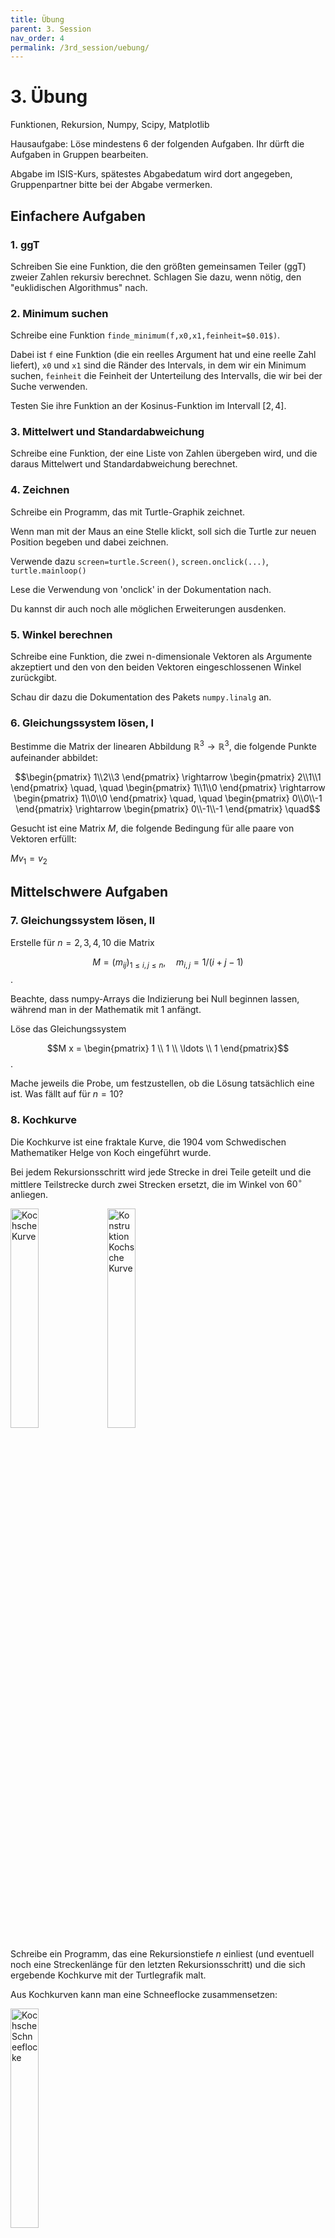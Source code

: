 ```yaml
---
title: Übung
parent: 3. Session
nav_order: 4
permalink: /3rd_session/uebung/
---
```



# 3. Übung

Funktionen, Rekursion, Numpy, Scipy, Matplotlib

Hausaufgabe: Löse mindestens 6 der folgenden Aufgaben. Ihr dürft die Aufgaben in Gruppen bearbeiten.

Abgabe im ISIS-Kurs, spätestes Abgabedatum wird dort angegeben, Gruppenpartner bitte bei der Abgabe vermerken.

## Einfachere Aufgaben

### 1. ggT

Schreiben Sie eine Funktion, die den größten gemeinsamen Teiler (ggT) zweier Zahlen rekursiv berechnet. Schlagen Sie dazu, wenn nötig, den "euklidischen Algorithmus" nach.

### 2. Minimum suchen

Schreibe eine Funktion `finde_minimum(f,x0,x1,feinheit=$0.01$)`.

Dabei ist `f` eine Funktion (die ein reelles Argument hat und eine reelle Zahl liefert), `x0` und `x1` sind die Ränder des Intervals, in dem wir ein Minimum suchen, `feinheit` die Feinheit der Unterteilung des Intervalls, die wir bei der Suche verwenden.

Testen Sie ihre Funktion an der Kosinus-Funktion im Intervall $[2,4]$.

### 3. Mittelwert und Standardabweichung

Schreibe eine Funktion, der eine Liste von Zahlen übergeben wird, und die daraus Mittelwert und Standardabweichung berechnet.


### 4. Zeichnen

Schreibe ein Programm, das mit Turtle-Graphik zeichnet.

Wenn man mit der Maus an eine Stelle klickt, soll sich die Turtle zur neuen Position begeben und dabei zeichnen.

Verwende dazu `screen=turtle.Screen()`, `screen.onclick(...)`,  `turtle.mainloop()`

Lese die Verwendung von 'onclick' in der Dokumentation nach.

Du kannst dir auch noch alle möglichen Erweiterungen ausdenken.

### 5. Winkel berechnen

Schreibe eine Funktion, die zwei n-dimensionale Vektoren als Argumente akzeptiert und den von den beiden Vektoren eingeschlossenen Winkel zurückgibt.

Schau dir dazu die Dokumentation des Pakets `numpy.linalg` an.

### 6. Gleichungssystem  lösen, I

Bestimme die Matrix der linearen Abbildung $\mathbb{R}^3\to \mathbb{R}^3$, die folgende Punkte aufeinander abbildet:

$$\begin{pmatrix} 1\\2\\3 \end{pmatrix} \rightarrow \begin{pmatrix} 2\\1\\1 \end{pmatrix} \quad, \quad
\begin{pmatrix} 1\\1\\0 \end{pmatrix} \rightarrow \begin{pmatrix} 1\\0\\0 \end{pmatrix} \quad, \quad
\begin{pmatrix} 0\\0\\-1 \end{pmatrix} \rightarrow \begin{pmatrix} 0\\-1\\-1 \end{pmatrix} \quad$$

Gesucht ist eine Matrix $M$, die folgende Bedingung für alle paare von Vektoren erfüllt:

$M v_1 = v_2$

## Mittelschwere Aufgaben

### 7. Gleichungssystem lösen, II

Erstelle für $n=2,3,4,10$ die Matrix 

$$M=(m_{ij})_{1\leq i,j\leq n}, \quad m_{i,j}=1/(i+j-1)$$.

Beachte, dass numpy-Arrays die Indizierung bei Null beginnen lassen, während man in der Mathematik mit 1 anfängt.

Löse das Gleichungssystem

$$M x = \begin{pmatrix} 1 \\ 1 \\ \ldots \\ 1 \end{pmatrix}$$.

Mache jeweils die Probe, um festzustellen, ob die Lösung tatsächlich eine ist. Was fällt auf für $n=10$?

### 8. Kochkurve

Die Kochkurve ist eine fraktale Kurve, die 1904 vom Schwedischen Mathematiker Helge von Koch eingeführt wurde.

Bei jedem Rekursionsschritt wird jede Strecke in drei Teile geteilt und die mittlere Teilstrecke durch zwei Strecken ersetzt, die im Winkel von $60^{\circ}$ anliegen.

<img src="koch-recursion.png" alt="Kochsche Kurve" style="width: 30%;"/>
<img src="koch-dent.png" alt="Konstruktion Kochsche Kurve" style="width: 30%;"/>

Schreibe ein Programm, das eine Rekursionstiefe $n$ einliest (und eventuell noch eine Streckenlänge für den letzten Rekursionsschritt) und die sich ergebende Kochkurve mit der Turtlegrafik malt.

Aus Kochkurven kann man eine Schneeflocke zusammensetzen:

<img src="koch-snowflake.png" alt="Kochsche Schneeflocke" style="width: 30%;"/>

### 9. Karten mischen

Bestimme durch Simulation, mit welcher Wahrscheinlichkeit beim Mischen
eines Kartenstapels aus 52 Karten mindestens eine Karte an der alten Stelle zu liegen kommt.

Schreibe dazu eine Funktion  `ziehe(l)`, die ein zufälliges Element
der Liste `l` zurückgibt und dieses Element aus der Liste entfernt, eine Funktion `mische(n)`, die eine zufällige Anordnung der Zahlen $0,\ldots,n-1$ durch sukzessives Ziehen erzeugt und als Liste zurückgibt, eine Funktion `pruefe(l)`, die True zurückgibt, falls die übergebene Anornungs-Liste eine Karte an ihrer alten Stelle hat (d.h. falls es ein `i` gibt, so dass `l[i]==i`) und ein Hauptprogramm, das mit Hilfe der Funktionen `mische` und `pruefe` das gegebene Problem löst.

Für die Funktion `ziehe` können Sie `numpy.random.randint` benutzen.

Zusatzfrage: Können Sie die Antwort auch auf dem Papier bestimmen?

### 10. Drachenkurve

Schreibe ein Programm, das (mit Hilfe von Rekursion) die Drachenkurve zeichnet.

Man erhält die Kurve, indem man einen Papierstreifen einmal in der Mitte faltet, den gefalteten Streifen dann wieder in der Mitte faltet etc.  Faltet man den Streifen wieder so auseinander, dass an jeder Falz ein 90-Grad-Winkel besteht, bildet sich eine Kurve.

Beim Auffalten sieht man eine rekursive Struktur.  Eine Drachenkurve $n$-ter Ordnung erhaltet ihr, wenn ihr eine Drachenkurve $(n-1)$-ter Ordnung vorwärts lauft, dann rechts oder links abbiegt und eine Drachenkurve $(n-1)$-ter Ordnung rückwärts lauft. Diese Beschreibung ist zwar noch nicht vollständig (rechts oder links abbiegen?), aber rekursiv.

Die rekursive Funktion, die gesucht ist, müsste eine Funktion von zwei Argumenten sein, etwa `drache(n, vorwaerts)`. Dabei zeichnet `drache(n,True)` die Drachenkurve n-ter Ordnung vorwärts, `drache(n,False)` die Drachenkurve n-ter Ordnung rückwärts.  Beobachtet ihr nun genau das Auffalten des Papierstreifens, ist die rekursive Funktion fast fertig: Drachenkurve n. Ordnung vorwärts ist Drachenkurve n-1. Ordnung vorwärts, rechts  oder links abbiegen,  Drachenkurve n-1. Ordung rückwärts.

Du kannst dazu turtle-Graphik verwenden.

### 11. Kantenbild

Erzeuge aus einem Bild ein Schwarz-Weiß-Bild, das nur die Kanten des Bilds zeigt.

```python
bild = imageio.imread('images/IMGP2821.JPG', pilmode='F')
```

### 12. Schwerpunkt, Trägheitstensor

Schreibe eine Funktion, die eine Liste von Vektoren im $\mathbb{R}^3$ akzeptiert und daraus den Schwerpunkt und  den Trägheitstensor, sowie die Eigenvektoren des Trägheitstensors berechnet.

Zusatz (dann zählt die Aufgabe doppelt):  Visualisieren das Ergebnis.


### 13. Mikrozensus, I

Verwenden Sie die Mikrozensusdaten in der Datei `algebuei.csv` und lese mit Hilfe von`numpy.genfromtxt` in ein Array.

Erstelle ein Histogramm aller Einkommen, der Einkommen der Männer, der Einkommen der Frauen. Versuche, beide Histogramme in einer Graphik mit 'gestapelten Balken' anzuzeigen.

### 14. Mikrozensus, II

Bestimme den Mittelwert und den Median des Einkommens für jedes Bundesland.
Stelle die Ergebnisse in einer Graphik dar.

## (Sehr) schwere Aufgaben

### 15. Iris-Daten (zählt doppelt)

Lese die Daten in `iris.csv` in ein Array. Diese Daten sind gemessene Längen und  Breiten von Blütenblättern drei verschiedener Schwertlilienarten.

Stelle die Daten als 3d-Punktwolke bezüglich drei der vier Parameter dar, wobei die Farbe der Punkte die Art bezeichnen soll.  

### 16. Mandelbrot-Fraktal (zählt doppelt)
Die Mandelbrot-Menge ist ein vergleichsweise einfach zu generierendes Fraktal. Benannt ist es nach Bernoit Mandelbrot, der mit seiner Veröffentlichung *Les objets fractals, forme, hasard et dimension* (1975) den Begriff des Fraktals geprägt hat.

Die Menge lebt in der Komplexen Zahlenebene und wird durch folgende Vorschrift beschrieben:


$z_0 = 0 \quad$, $\quad z_{n+1} = z_n^2 + c $


Hier bei entspricht $c$ einem Punkt der komplexen Zahlenebene. Divergiert $z$ für $c$ nicht, gehört $c$ zur Menge. Für die Simulation lässt sich das vereinfachend durch einen fest gesetzen Maximalwert überprüfen.

Numpy Arrays dürfen auch Komplexe Zahlen enthalten, wenn das Array entsprechend initialisiert wird

`np.zeros((xres, yres), dtype=np.complex\textunderscore)`

Empfindliche Parameter sind die Pixeldichte (startet mit 200x200) und die Interationstiefe (erst mal begrenzen auf 200).

Oft wird das Fraktal in Farbverläufen dargestellt, indem man die Iterationstiefe auswertet die benötigt wird um den Maximalwert zu erreichen. Eine einfache Variante eine Matrix darzustellen ist `imshow(M)`. Will man eine Funktion generieren, die auf jedes Element eines Numpy-Arrays wirkt, empfiehlt es sich mit `np.vectorize` zu arbeiten.

<img src="mandelbrot_andrea.png" alt="Mandelbrot Fraktal" style="width: 50%;"/>

Schafft ihr es, die Achenbeschriftung so anzupassen, dass sie zu den Werten der Komplexen Zahlen passt (anders als oben im Bild...) ?

In jedem Fall empfehlenswert: Auf Youtube nach "Mandelbrot Zoom" suchen.




### 17. Nim-Spiel (zählt doppelt)

Auf einem Tisch liegen drei Haufen von Hölzchen oder Steinchen:

    *    *****    *********    (1-5-9) .

Es spielen zwei Spieler A und B. A fängt an, sucht sich einen der Haufen aus und nimmt aus ihr so viele Hölzchen wie er/sie will, also beispielsweise alle 5 Hölzchen in der Mitte oder 3 von den 9 Hölzchen auf der rechten Seite. Anschließend ist B dran, sucht sich einen der verbliebenen Haufen und nimmt eine beliebige Zahl von Hölzchen.  usw. Gewonnen hat, wer das letzte Hölzchen nimmt.

Schreibe eine Funktion, die für das Spiel bestimmt, ob eine Position eine Siegposition ist, also von der aus sich durch das richtige Verhalten ein Sieg garantieren lässt. Schreibe dazu eine Funktion, die ermittelt, ob eine Position eine Verlustposition ist, also ob von dort jeder Zug zu einer Siegposition des Gegners führt. Außerdem ist die Position
(0,0,0) auf jeden Fall eine Verlustposition, denn diese bedeutet, dass der letzte Zug vom anderen Spieler gemacht wurde.

Verwende diese Funktionen, um ein Programm zu schreiben, das für eine Anfangskonfiguration einen Zug empfiehlt, der zum
Sieg führt, wenn es einen solchen gibt. Nützlich für die Programmierung wird es sein, noch eine weitere Funktion zu schreiben, die für eine gegebene Position die Liste der möglichen Züge, bzw. genauer der möglichen Positionen nach einem erlaubten Zug ausgibt.

Ziel der Aufgabe ist, ein Programm zu schreiben,  das bei einer gegebenen 'Position' (1-5-9 etwa) einen Zug empfiehlt, der zum  Sieg führt.


### 18. Fortsetzung der Wetterdatenaufgabe (zählt vierfach)

In der Aufgabe zu den Wetterdaten vom letzten Blatt sollten nur Eigenschaften der Temperaturdaten durch
geeignete Mittelwertbildungen (graphisch) erkennbar werden.

Eine systematischere Art, aus den Daten Informationen zu ziehen, ist ein *Regressionsmodell*. Die vorliegenden
Daten bilden eine Messreihe. In jeder Messung $i$ der Reihe wird (untere anderem) der Wert der Durchschnittstemperatur
`av_temps[i]` am Tag `dates[i]` ermittelt. Wir suchen ein Modell, dass aus dem Datum `dates[i]` die mittlere Temperatur
`av_temps[i]` voraussagt. Das geht natürlich nicht genau, aber wir können das Modell suchen, das den kleinsten Vorhersagefehler
macht. Bei der "klassischen" linearen Regression werden Modelle betrachtet, bei denen die Voraussage mit Hilfe linearer Funktionen gemacht und der Fehler durch die Summe der Quadrate der einzelnen Fehler gemessen wird.

Für unser Beispiel wollen wir ein lineares Regressionsmodell bauen, das einen Trend der Temperaturentwicklung unter den
jahreszeitlichen Schwankungen erkennt.

Wir bezeichen die Zielgröße `av_temps[i]` im weiteren
als `y[i]` und in das in Tage ab einem gewissen Stichdatum umgerechnete
Datum `matplotlib.dates.date2num(dates[i])` als `x_0[i]`.  Die (tropische)
Jahreslänge beträgt $d=365.24219052$ Tage.

Wir führen Größen `x_k[i]` ($k=1,\ldots,366$) ein, wobei `x_k[i]` den Wert 1 hat, wenn `dates[i]` auf den $k.$ Tag des Jahres fällt, sonst den Wert 0. (Durch `np.ceil(dates % d)` lässt sich das jeweilige $k$ ermitteln.)

Es sind nun Koeffizienten $b_0,\ldots, b_{366}$ so zu bestimmen, dass der quadratische Fehler

$\sum_i \left( \left(\sum_{k=0}^{366} b_k \ x_k[i] - y[i]\right) \right)^2 $


minimal wird.  $b_0$ ist als der langfristige Trend interpretierbar, die übrigen modellieren die jahreszeitliche Schwankung.

Wenn Sie in Linearer Algebra das kleinste-Quadrate-Problem schon behandelt haben, können Sie loslegen. Wenn nicht, ist folgende Information nützlich:

Sei $X$ die Matrix, deren Spalten die $x_0,\ldots,x_{366}$ sind und $b$ der (Spalten-) Vektor $b_0,\ldots, b_{366}$, so ist dasjenige $b$, das die Fehlerquadrate minimiert, durch

$b = (X^\top X)^{-1} X^\top y  \; $

bestimmt. Verwende `numpy` und speziell `numpy.linalg`.

Welcher Trend ist aus dem Ergebnis abzulesen (Temperaturveränderung/Jahr)? Das kann man natürlich auch für die Maximaltemperatur und  Minimaltemperatur machen.

Plotte außerdem die Koeffizienten $b[1],\ldots,b[366]$ und interpretiere den Plot.

<div class="iframe-container">
<iframe src="https://www.youtube.com/embed/6345NFxXTXE" allowfullscreen></iframe>
</div>

